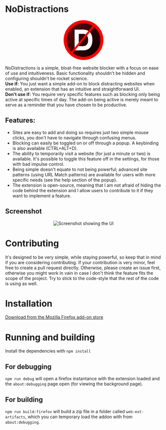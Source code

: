 
# NoDistractions
<p align="center">
  <img width="128" height="128" alt="NoDistractions logo" src="https://github.com/AsciiJakob/NoDistractions/blob/master/src/static/assets/icon-medium.png?raw=true">
</p>
NoDistractions is a simple, bloat-free website blocker with a focus on ease of use and intuitiveness. Basic functionality shouldn't be hidden and configuring shouldn't be rocket science.<br>
<b>Use if:</b> You just want a simple add-on to block distracting websites when enabled, an extension that has an intuitive and straightforward UI.<br>
<b>Don't use if:</b> You require very specific features such as blocking only being active at specific times of day. The add-on being active is merely meant to serve as a reminder that you have chosen to be productive.


## Features:
  * Sites are easy to add and doing so requires just two simple mouse clicks, you don't have to navigate through confusing menus.
  * Blocking can easily be toggled on or off through a popup. A keybinding is also available (CTRL+ALT+D).
  * The ability to temporarily visit a website (for just a minute or two) is available. It's possible to toggle this feature off in the settings, for those with bad impulse control.
  * Being simple doesn't equate to not being powerful; advanced site patterns (using URL Match patterns) are available for users with more specific needs (see the help section of the popup).
  * The extension is open-source, meaning that I am not afraid of hiding the code behind the extension and I allow users to contribute to it if they want to implement a feature.
## Screenshot
<p align="center">
  <img alt="Screenshot showing the UI" src="https://i.imgur.com/NSa5kGG.png">
</p>

# Contributing
It's designed to be very simple, while staying powerful, so keep that in mind if you are considering contributing.
If your contribution is very minor, feel free to create a pull request directly. Otherwise, please create an issue first, otherwise you might work in vain in case I don't think the feature fits the scope of the project.
Try to stick to the code-style that the rest of the code is using as well.
# Installation
[Download from the Mozilla Firefox add-on store](https://addons.mozilla.org/en-US/firefox/addon/nodistractions-website-blocker/)
# Running and building
Install the dependencies with `npm install`
## For debugging
`npm run debug` will open a firefox instantance with the extension loaded and the `about:debugging` page open (for viewing the background page).
## For building
`npm run build:firefox` will build a zip file in a folder called `web-ext-artifacts`, which you can temporary load the addon with from `about:debugging`.
